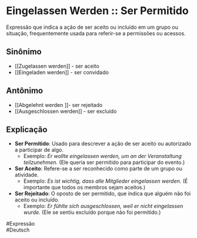 # Eingelassen Werden :: Ser Permitido
Expressão que indica a ação de ser aceito ou incluído em um grupo ou situação, frequentemente usada para referir-se a permissões ou acessos.

## Sinônimo
- [[Zugelassen werden]] - ser aceito  
- [[Eingeladen werden]] - ser convidado  

## Antônimo
- [[Abgelehnt werden ]]- ser rejeitado  
- [[Ausgeschlossen werden]] - ser excluído  

## Explicação
- **Ser Permitido**: Usado para descrever a ação de ser aceito ou autorizado a participar de algo.
  - Exemplo: *Er wollte eingelassen werden, um an der Veranstaltung teilzunehmen.* (Ele queria ser permitido para participar do evento.)
- **Ser Aceito**: Refere-se a ser reconhecido como parte de um grupo ou atividade.
  - Exemplo: *Es ist wichtig, dass alle Mitglieder eingelassen werden.* (É importante que todos os membros sejam aceitos.)
- **Ser Rejeitado**: O oposto de ser permitido, que indica que alguém não foi aceito ou incluído.
  - Exemplo: *Er fühlte sich ausgeschlossen, weil er nicht eingelassen wurde.* (Ele se sentiu excluído porque não foi permitido.)

#Expressão  
#Deutsch